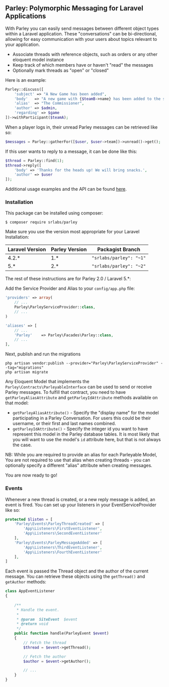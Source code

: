 ## Parley: Polymorphic Messaging for Laravel Applications

With Parley you can easily send messages between different object types within a Laravel application.   These "conversations" can be bi-directional, allowing for easy communication with your users about topics relevant to your application. 

* Associate threads with reference objects, such as orders or any other eloquent model instance
* Keep track of which members have or haven't "read" the messages
* Optionally mark threads as "open" or "closed"

Here is an example:

```php
Parley::discuss([
    'subject' => "A New Game has been added",
    'body'   => "A new game with {$teamB->name} has been added to the schedule.",
    'alias'  => "The Commissioner",
    'author' => $admin,
    'regarding' => $game
])->withParticipant($teamA);
```

When a player logs in, their unread Parley messages can be retrieved like so:

```php
$messages = Parley::gatherFor([$user, $user->team])->unread()->get();
```

If this user wants to reply to a message, it can be done like this:

```php
$thread = Parley::find(1);
$thread->reply([
    'body' => 'Thanks for the heads up! We will bring snacks.',
    'author' => $user
]);
```

Additional usage examples and the API can be found [here](http://stagerightlabs.com/projects/parley).


### Installation

This package can be installed using composer:

```shell
$ composer require srlabs/parley
```

Make sure you use the version most appropriate for your Laravel Installation:

| Laravel Version  | Parley Version  | Packagist Branch |
|---|---|---|
| 4.2.* | 1.* | ```"srlabs/parley": "~1"``` |
| 5.* | 2.* | ```"srlabs/parley": "~2"``` |

The rest of these instructions are for Parley 2.0 / Laravel 5.*:

Add the Service Provider and Alias to your ```config/app.php``` file:

```php
'providers' => array(
    // ...
    Parley\ParleyServiceProvider::class,
    // ...
)
```

```php
'aliases' => [
    // ...
    'Parley'    => Parley\Facades\Parley::class,
    // ...
],
```

Next, publish and run the migrations

```shell
php artisan vendor:publish --provider="Parley\ParleyServiceProvider" --tag="migrations"
php artisan migrate
```

Any Eloquent Model that implements the ```Parley\Contracts\ParleyableInterface``` can be used to send or receive Parley messages.  To fulfill that contract, you need to have ```getParleyAliasAttribute``` and ```getParleyIdAttribute``` methods available on that model: 

* ```getParleyAliasAttribute()``` - Specify the "display name" for the model participating in a Parley Conversation.  For users this could be their username, or their first and last names combined.  
* ```getParleyIdAttribute()``` - Specify the integer id you want to have represent this model in the Parley database tables.  It is most likely that you will want to use the model's ```id``` attribute here, but that is not always the case.   

NB: While you are required to provide an alias for each Parleyable Model, You are not required to use that alias when creating threads - you can optionally specify a different "alias" attribute when creating messages.

You are now ready to go!

### Events

Whenever a new thread is created, or a new reply message is added, an event is fired.  You can set up your listeners in your EventServiceProvider like so: 

```php
protected $listen = [
    'Parley\Events\ParleyThreadCreated' => [
        'App\Listeners\FirstEventListener',
        'App\Listeners\SecondEventListener'
    ],
    'Parley\Events\ParleyMessageAdded' => [
        'App\Listeners\ThirdEventListener',
        'App\Listeners\FourthEventListener'
    ],
]
```

Each event is passed the Thread object and the author of the current message.  You can retrieve these objects using the ```getThread()``` and ```getAuthor``` methods: 

```php
class AppEventListener 
{
    
    /**
     * Handle the event.
     *
     * @param  SiteEvent  $event
     * @return void
     */
    public function handle(ParleyEvent $event)
    {
        // Fetch the thread
        $thread = $event->getThread();

        // Fetch the author
        $author = $event->getAuthor(); 

        // ...
    }
}
```

